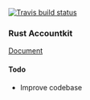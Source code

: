 [![Travis build status](https://travis-ci.org/hngiang/rust-accountkit.svg?branch=master)](https://github.com/hngiang/rust-accountkit)
### Rust Accountkit

[Document](https://github.io/hngiang/rust-accountkit/doc/rust_accountkit/index.html)

#### Todo
- Improve codebase
